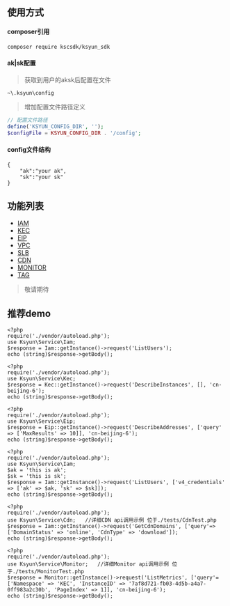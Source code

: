 ## 使用方式
#### composer引用
```
composer require kscsdk/ksyun_sdk
```
#### ak|sk配置
>获取到用户的aksk后配置在文件
```
~\.ksyun\config
```
>增加配置文件路径定义
```php
// 配置文件路径 
define('KSYUN_CONFIG_DIR', '');
$configFile = KSYUN_CONFIG_DIR . '/config';
```
#### config文件结构
```
{
    "ak":"your ak",
    "sk":"your sk"
}
```

## 功能列表
- [IAM](https://docs.ksyun.com/documents/1376)
- [KEC](https://docs.ksyun.com/documents/695)
- [EIP](https://docs.ksyun.com/documents/670)
- [VPC](https://docs.ksyun.com/products/3)
- [SLB](https://docs.ksyun.com/documents/1126)
- [CDN](https://docs.ksyun.com/read/latest/107/_book/index.html)
- [MONITOR](https://docs.ksyun.com/read/latest/81/_book/index.html)
- [TAG](https://docs.ksyun.com/read/latest/90/_book/index.html)

>敬请期待

## 推荐demo
```
<?php
require('./vendor/autoload.php');
use Ksyun\Service\Iam;
$response = Iam::getInstance()->request('ListUsers');
echo (string)$response->getBody();
```

```
<?php
require('./vendor/autoload.php');
use Ksyun\Service\Kec;
$response = Kec::getInstance()->request('DescribeInstances', [], 'cn-beijing-6');
echo (string)$response->getBody();
```

```
<?php
require('./vendor/autoload.php');
use Ksyun\Service\Eip;
$response = Eip::getInstance()->request('DescribeAddresses', ['query' => ['MaxResults' => 10]], 'cn-beijing-6');
echo (string)$response->getBody();
```

```
<?php
require('./vendor/autoload.php');
use Ksyun\Service\Iam;
$ak = 'this is ak';
$sk = 'this is sk';
$response = Iam::getInstance()->request('ListUsers', ['v4_credentials' => ['ak' => $ak, 'sk' => $sk]]);
echo (string)$response->getBody();
```

```
<?php
require('./vendor/autoload.php');
use Ksyun\Service\Cdn;   //详细CDN api调用示例 位于./tests/CdnTest.php
$response = Iam::getInstance()->request('GetCdnDomains', ['query'=>['DomainStatus' => 'online', 'CdnType' => 'download']);
echo (string)$response->getBody();
```

```
<?php
require('./vendor/autoload.php');
use Ksyun\Service\Monitor;   //详细Monitor api调用示例 位于./tests/MonitorTest.php
$response = Monitor::getInstance()->request('ListMetrics', ['query'=['Namespace' => 'KEC', 'InstanceID' => '7af8d721-fb03-4d5b-a4a7-0ff983a2c30b', 'PageIndex' => 1]], 'cn-beijing-6'); 
echo (string)$response->getBody();
```
